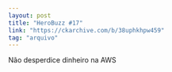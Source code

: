 ```yaml
---
layout: post
title: "HeroBuzz #17"
link: "https://ckarchive.com/b/38uphkhpw459"
tag: "arquivo"
---
```

Não desperdice dinheiro na AWS
